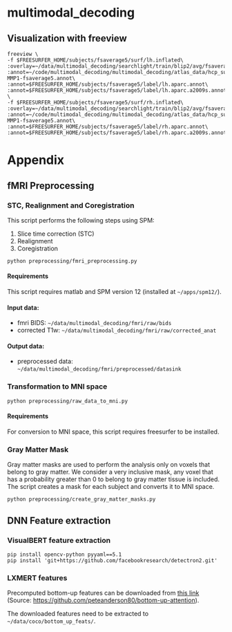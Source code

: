 # multimodal_decoding


## Visualization with freeview

```
freeview \
-f $FREESURFER_HOME/subjects/fsaverage5/surf/lh.inflated\
:overlay=~/data/multimodal_decoding/searchlight/train/blip2/avg/fsaverage5/n_neighbors_200/p_values_metric_3_h_2.0_e_1.0_smoothed_0_lh.gii\
:annot=~/code/multimodal_decoding/multimodal_decoding/atlas_data/hcp_surface/lh.HCP-MMP1-fsaverage5.annot\
:annot=$FREESURFER_HOME/subjects/fsaverage5/label/lh.aparc.annot\
:annot=$FREESURFER_HOME/subjects/fsaverage5/label/lh.aparc.a2009s.annot \
-f $FREESURFER_HOME/subjects/fsaverage5/surf/rh.inflated\
:overlay=~/data/multimodal_decoding/searchlight/train/blip2/avg/fsaverage5/n_neighbors_200/p_values_metric_3_h_2.0_e_1.0_smoothed_0_rh.gii\
:annot=~/code/multimodal_decoding/multimodal_decoding/atlas_data/hcp_surface/rh.HCP-MMP1-fsaverage5.annot\
:annot=$FREESURFER_HOME/subjects/fsaverage5/label/rh.aparc.annot\
:annot=$FREESURFER_HOME/subjects/fsaverage5/label/rh.aparc.a2009s.annot
```

# Appendix 

## fMRI Preprocessing

### STC, Realignment and Coregistration

This script performs the following steps using SPM: 
1. Slice time correction (STC)
2. Realignment
3. Coregistration

```
python preprocessing/fmri_preprocessing.py
```

#### Requirements

This script requires matlab and SPM version 12 (installed at `~/apps/spm12/`).

#### Input data:
- fmri BIDS: `~/data/multimodal_decoding/fmri/raw/bids`
- corrected T1w: `~/data/multimodal_decoding/fmri/raw/corrected_anat`

#### Output data:
- preprocessed data: `~/data/multimodal_decoding/fmri/preprocessed/datasink`


### Transformation to MNI space

```
python preprocessing/raw_data_to_mni.py
```

#### Requirements

For conversion to MNI space, this script requires freesurfer to be installed.


### Gray Matter Mask

Gray matter masks are used to perform the analysis only on voxels that belong to gray matter.
We consider a very inclusive mask, any voxel that has a probability greater than 0 to belong to gray matter tissue is
included. The script creates a mask for each subject and converts it to MNI space.

```
python preprocessing/create_gray_matter_masks.py
```


## DNN Feature extraction 

### VisualBERT feature extraction

```
pip install opencv-python pyyaml==5.1
pip install 'git+https://github.com/facebookresearch/detectron2.git'
```

### LXMERT features

Precomputed bottom-up features can be downloaded from [this link](https://storage.googleapis.com/up-down-attention/trainval.zip)
(Source: https://github.com/peteanderson80/bottom-up-attention).

The downloaded features need to be extracted to `~/data/coco/bottom_up_feats/`.